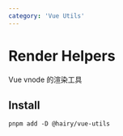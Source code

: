 ```yaml
---
category: 'Vue Utils'
---
```


# Render Helpers

Vue vnode 的渲染工具

## Install

```
pnpm add -D @hairy/vue-utils
```
